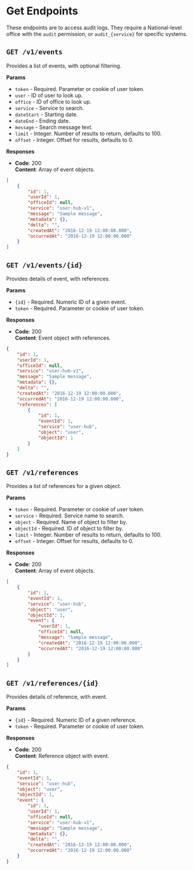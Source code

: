 # Get Endpoints
These endpoints are to access audit logs. They require a National-level office with the `audit` permission, or `audit_{service}` for specific systems.

## `GET /v1/events`
Provides a list of events, with optional filtering.

__Params__
* `token` - Required. Parameter or cookie of user token.
* `user` - ID of user to look up.
* `office` - ID of office to look up.
* `service` - Service to search.
* `dateStart` - Starting date.
* `dateEnd` - Ending date.
* `message` - Search message text.
* `limit` - Integer. Number of results to return, defaults to 100.
* `offset` - Integer. Offset for results, defaults to 0.

__Responses__

* __Code__: 200<br>
__Content__: Array of event objects.
```json
[
	{
		"id": 1,
		"userId": 1,
		"officeId": null,
		"service": "user-hub-v1",
		"message": "Sample message",
		"metadata": {},
		"delta": "",
		"createdAt": "2016-12-19 12:00:00.000",
		"occurredAt": "2016-12-19 12:00:00.000"
	}
]
```


## `GET /v1/events/{id}`
Provides details of event, with references.

__Params__
* `{id}` - Required. Numeric ID of a given event.
* `token` - Required. Parameter or cookie of user token.

__Responses__

* __Code__: 200<br>
__Content__: Event object with references.
```json
{
	"id": 1,
	"userId": 1,
	"officeId": null,
	"service": "user-hub-v1",
	"message": "Sample message",
	"metadata": {},
	"delta": "",
	"createdAt": "2016-12-19 12:00:00.000",
	"occurredAt": "2016-12-19 12:00:00.000",
	"references": [
		{
			"id": 1,
			"eventId": 1,
			"service": "user-hub",
			"object": "user",
			"objectId": 1
		}
	]
}
```

## `GET /v1/references`
Provides a list of references for a given object.

__Params__
* `token` - Required. Parameter or cookie of user token.
* `service` - Required. Service name to search.
* `object` - Required. Name of object to filter by.
* `objectId` - Required. ID of object to filter by.
* `limit` - Integer. Number of results to return, defaults to 100.
* `offset` - Integer. Offset for results, defaults to 0.

__Responses__

* __Code__: 200<br>
__Content__: Array of event objects.
```json
[
	{
		"id": 1,
		"eventId": 1,
		"service": "user-hub",
		"object": "user",
		"objectId": 1,
		"event": {
			"userId": 1,
			"officeId": null,
			"message": "Sample message",
			"createdAt": "2016-12-19 12:00:00.000",
			"occurredAt": "2016-12-19 12:00:00.000"
		}
	}
]
```


## `GET /v1/references/{id}`
Provides details of reference, with event.

__Params__
* `{id}` - Required. Numeric ID of a given reference.
* `token` - Required. Parameter or cookie of user token.

__Responses__

* __Code__: 200<br>
__Content__: Reference object with event.
```json
{
	"id": 1,
	"eventId": 1,
	"service": "user-hub",
	"object": "user",
	"objectId": 1,
	"event": {
		"id": 1,
		"userId": 1,
		"officeId": null,
		"service": "user-hub-v1",
		"message": "Sample message",
		"metadata": {},
		"delta": "",
		"createdAt": "2016-12-19 12:00:00.000",
		"occurredAt": "2016-12-19 12:00:00.000"
	}
}
```
